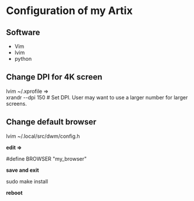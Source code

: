 # Configuration of my Artix

## Software
- Vim
- lvim
- python 



## Change DPI for 4K screen

lvim ~/.xprofile =>  
xrandr --dpi 150		# Set DPI. User may want to use a larger number for larger screens.

## Change default browser

lvim ~/.local/src/dwm/config.h

**edit =>**

#define BROWSER "my_browser"

**save and exit**

sudo make install

**reboot**

